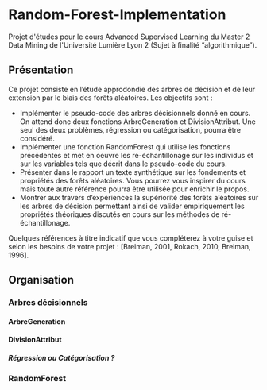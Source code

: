 # Random-Forest-Implementation
Projet d'études pour le cours Advanced Supervised Learning du Master 2 Data Mining de l'Université Lumière Lyon 2 (Sujet à finalité “algorithmique”).

## Présentation
Ce projet consiste en l’étude approdondie des arbres de décision et de leur extension par le biais des forêts aléatoires. Les objectifs sont :

* Implémenter le pseudo-code des arbres décisionnels donné en cours. On attend donc deux fonctions ArbreGeneration et DivisionAttribut. Une seul des deux problèmes, régression ou catégorisation, pourra être considéré.
* Implémenter une fonction RandomForest qui utilise les fonctions précédentes et met en oeuvre les ré-échantillonage sur les individus et sur les variables tels que décrit dans le pseudo-code du cours.
* Présenter dans le rapport un texte synthétique sur les fondements et propriétés des forêts aléatoires. Vous pourrez vous inspirer du cours mais toute autre référence pourra être utilisée pour enrichir le propos.
* Montrer aux travers d’expériences la supériorité des forêts aléatoires sur les arbres de décision permettant ainsi de valider empiriquement les propriétés théoriques discutés en cours sur les méthodes de ré-échantillonage.

Quelques références à titre indicatif que vous compléterez à votre guise et selon les besoins de votre projet : [Breiman, 2001, Rokach, 2010, Breiman, 1996].

## Organisation

### Arbres décisionnels

#### ArbreGeneration

#### DivisionAttribut

##### Régression ou Catégorisation ?

### RandomForest